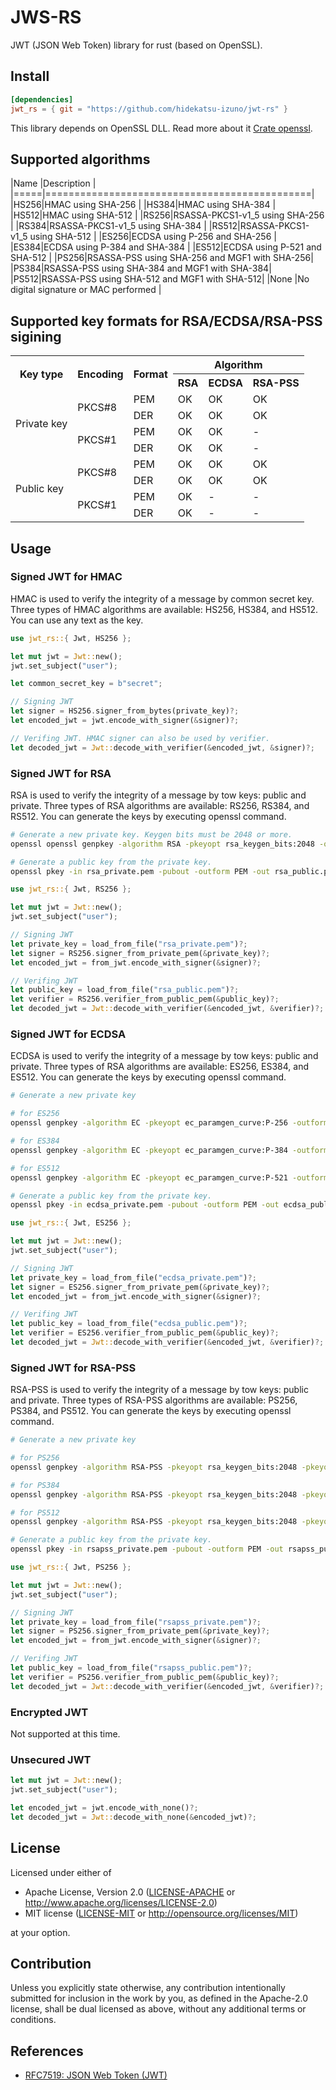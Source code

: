 # JWS-RS

JWT (JSON Web Token) library for rust (based on OpenSSL).

## Install

```toml
[dependencies]
jwt_rs = { git = "https://github.com/hidekatsu-izuno/jwt-rs" }
```

This library depends on OpenSSL DLL. Read more about it [Crate openssl](https://docs.rs/openssl/0.10.29/openssl/). 

## Supported algorithms

|Name |Description                                   |
|=====|==============================================|
|HS256|HMAC using SHA-256                            |
|HS384|HMAC using SHA-384                            |
|HS512|HMAC using SHA-512                            |
|RS256|RSASSA-PKCS1-v1_5 using SHA-256               |
|RS384|RSASSA-PKCS1-v1_5 using SHA-384               |
|RS512|RSASSA-PKCS1-v1_5 using SHA-512               |
|ES256|ECDSA using P-256 and SHA-256                 |
|ES384|ECDSA using P-384 and SHA-384                 |
|ES512|ECDSA using P-521 and SHA-512                 |
|PS256|RSASSA-PSS using SHA-256 and MGF1 with SHA-256|
|PS384|RSASSA-PSS using SHA-384 and MGF1 with SHA-384|
|PS512|RSASSA-PSS using SHA-512 and MGF1 with SHA-512|
|None |No digital signature or MAC performed         |

## Supported key formats for RSA/ECDSA/RSA-PSS sigining

<table>
<tr>
    <th rowspan="2">Key type</th>
    <th rowspan="2">Encoding</th>
    <th rowspan="2">Format</th>
    <th colspan="3">Algorithm</th>
</tr>
<tr>
    <th>RSA</th>
    <th>ECDSA</th>
    <th>RSA-PSS</th>
</tr>
<tr>
    <td rowspan="4">Private key</td>
    <td rowspan="2">PKCS#8</td>
    <td>PEM</td>
    <td>OK</td>
    <td>OK</td>
    <td>OK</td>
</tr>
<tr>
    <td>DER</td>
    <td>OK</td>
    <td>OK</td>
    <td>OK</td>
</tr>
<tr>
    <td rowspan="2">PKCS#1</td>
    <td>PEM</td>
    <td>OK</td>
    <td>OK</td>
    <td>-</td>
</tr>
<tr>
    <td>DER</td>
    <td>OK</td>
    <td>OK</td>
    <td>-</td>
</tr>
<tr>
    <td rowspan="4">Public key</td>
    <td rowspan="2">PKCS#8</td>
    <td>PEM</td>
    <td>OK</td>
    <td>OK</td>
    <td>OK</td>
</tr>
<tr>
    <td>DER</td>
    <td>OK</td>
    <td>OK</td>
    <td>OK</td>
</tr>
<tr>
    <td rowspan="2">PKCS#1</td>
    <td>PEM</td>
    <td>OK</td>
    <td>-</td>
    <td>-</td>
</tr>
<tr>
    <td>DER</td>
    <td>OK</td>
    <td>-</td>
    <td>-</td>
</tr>
</table>

## Usage

### Signed JWT for HMAC

HMAC is used to verify the integrity of a message by common secret key.
Three types of HMAC algorithms are available: HS256, HS384, and HS512.
You can use any text as the key.

```rust
use jwt_rs::{ Jwt, HS256 };

let mut jwt = Jwt::new();
jwt.set_subject("user");

let common_secret_key = b"secret";

// Signing JWT
let signer = HS256.signer_from_bytes(private_key)?;
let encoded_jwt = jwt.encode_with_signer(&signer)?;

// Verifing JWT. HMAC signer can also be used by verifier.
let decoded_jwt = Jwt::decode_with_verifier(&encoded_jwt, &signer)?;
```

### Signed JWT for RSA

RSA is used to verify the integrity of a message by tow keys: public and private.
Three types of RSA algorithms are available: RS256, RS384, and RS512.
You can generate the keys by executing openssl command.

```sh
# Generate a new private key. Keygen bits must be 2048 or more.
openssl openssl genpkey -algorithm RSA -pkeyopt rsa_keygen_bits:2048 -out rsa_private.pem

# Generate a public key from the private key.
openssl pkey -in rsa_private.pem -pubout -outform PEM -out rsa_public.pem
```

```rust
use jwt_rs::{ Jwt, RS256 };

let mut jwt = Jwt::new();
jwt.set_subject("user");

// Signing JWT
let private_key = load_from_file("rsa_private.pem")?;
let signer = RS256.signer_from_private_pem(&private_key)?;
let encoded_jwt = from_jwt.encode_with_signer(&signer)?;

// Verifing JWT
let public_key = load_from_file("rsa_public.pem")?;
let verifier = RS256.verifier_from_public_pem(&public_key)?;
let decoded_jwt = Jwt::decode_with_verifier(&encoded_jwt, &verifier)?;
```

### Signed JWT for ECDSA

ECDSA is used to verify the integrity of a message by tow keys: public and private.
Three types of RSA algorithms are available: ES256, ES384, and ES512.
You can generate the keys by executing openssl command.

```sh
# Generate a new private key

# for ES256
openssl genpkey -algorithm EC -pkeyopt ec_paramgen_curve:P-256 -outform PEM -out ecdsa_private.pem

# for ES384
openssl genpkey -algorithm EC -pkeyopt ec_paramgen_curve:P-384 -outform PEM -out ecdsa_private.pem

# for ES512
openssl genpkey -algorithm EC -pkeyopt ec_paramgen_curve:P-521 -outform PEM -out ecdsa_private.pem

# Generate a public key from the private key.
openssl pkey -in ecdsa_private.pem -pubout -outform PEM -out ecdsa_public.pem
```

```rust
use jwt_rs::{ Jwt, ES256 };

let mut jwt = Jwt::new();
jwt.set_subject("user");

// Signing JWT
let private_key = load_from_file("ecdsa_private.pem")?;
let signer = ES256.signer_from_private_pem(&private_key)?;
let encoded_jwt = from_jwt.encode_with_signer(&signer)?;

// Verifing JWT
let public_key = load_from_file("ecdsa_public.pem")?;
let verifier = ES256.verifier_from_public_pem(&public_key)?;
let decoded_jwt = Jwt::decode_with_verifier(&encoded_jwt, &verifier)?;
```

### Signed JWT for RSA-PSS

RSA-PSS is used to verify the integrity of a message by tow keys: public and private.
Three types of RSA-PSS algorithms are available: PS256, PS384, and PS512.
You can generate the keys by executing openssl command.

```sh
# Generate a new private key

# for PS256
openssl genpkey -algorithm RSA-PSS -pkeyopt rsa_keygen_bits:2048 -pkeyopt rsa_pss_keygen_md:sha256 -pkeyopt rsa_pss_keygen_mgf1_md:sha256 -out rsapss_private.pem

# for PS384
openssl genpkey -algorithm RSA-PSS -pkeyopt rsa_keygen_bits:2048 -pkeyopt rsa_pss_keygen_md:sha384 -pkeyopt rsa_pss_keygen_mgf1_md:sha384 -out rsapss_private.pem

# for PS512
openssl genpkey -algorithm RSA-PSS -pkeyopt rsa_keygen_bits:2048 -pkeyopt rsa_pss_keygen_md:sha512  -pkeyopt rsa_pss_keygen_mgf1_md:sha512 -out rsapss_private.pem

# Generate a public key from the private key.
openssl pkey -in rsapss_private.pem -pubout -outform PEM -out rsapss_public.pem
```

```rust
use jwt_rs::{ Jwt, PS256 };

let mut jwt = Jwt::new();
jwt.set_subject("user");

// Signing JWT
let private_key = load_from_file("rsapss_private.pem")?;
let signer = PS256.signer_from_private_pem(&private_key)?;
let encoded_jwt = from_jwt.encode_with_signer(&signer)?;

// Verifing JWT
let public_key = load_from_file("rsapss_public.pem")?;
let verifier = PS256.verifier_from_public_pem(&public_key)?;
let decoded_jwt = Jwt::decode_with_verifier(&encoded_jwt, &verifier)?;
```

### Encrypted JWT

Not supported at this time.

### Unsecured JWT

```rust
let mut jwt = Jwt::new();
jwt.set_subject("user");

let encoded_jwt = jwt.encode_with_none()?;
let decoded_jwt = Jwt::decode_with_none(&encoded_jwt)?;
```

## License

Licensed under either of

 * Apache License, Version 2.0
   ([LICENSE-APACHE](LICENSE-APACHE) or http://www.apache.org/licenses/LICENSE-2.0)
 * MIT license
   ([LICENSE-MIT](LICENSE-MIT) or http://opensource.org/licenses/MIT)

at your option.

## Contribution

Unless you explicitly state otherwise, any contribution intentionally submitted
for inclusion in the work by you, as defined in the Apache-2.0 license, shall be
dual licensed as above, without any additional terms or conditions.

## References

- [RFC7519: JSON Web Token (JWT)](https://tools.ietf.org/html/rfc7519)
